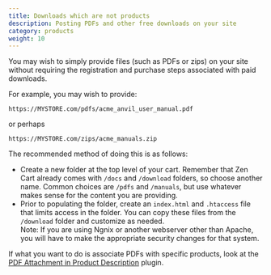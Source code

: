 ```yaml
---
title: Downloads which are not products 
description: Posting PDFs and other free downloads on your site
category: products
weight: 10
---
```


You may wish to simply provide files (such as PDFs or zips) on your site without requiring the registration and purchase steps associated with paid downloads.

For example, you may wish to provide: 

`https://MYSTORE.com/pdfs/acme_anvil_user_manual.pdf `

or perhaps

`https://MYSTORE.com/zips/acme_manuals.zip`

The recommended method of doing this is as follows:

- Create a new folder at the top level of your cart.  Remember that Zen Cart already comes with `/docs` and `/download` folders, so choose another name.  Common choices are `/pdfs` and `/manuals`, but use whatever makes sense for the content you are providing. 
- Prior to populating the folder, create an `index.html` and `.htaccess` file that limits access in the folder.  You can copy these files from the `/download` folder and customize as needed.  
Note: If you are using Ngnix or another webserver other than Apache, you will have to make the appropriate security changes for that system. 

If what you want to do is associate PDFs with specific products, look at the [PDF Attachment in Product Description](https://www.zen-cart.com/downloads.php?do=file&id=1642) plugin.


